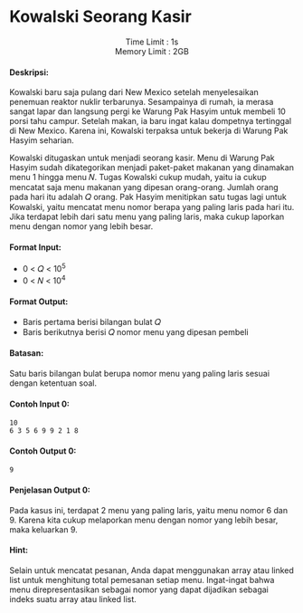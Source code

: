 # Kowalski Seorang Kasir
<p align="center">
  Time Limit : 1s<br>
  Memory Limit : 2GB
</p>

#### Deskripsi: 
Kowalski baru saja pulang dari New Mexico setelah menyelesaikan penemuan reaktor nuklir terbarunya. Sesampainya di rumah, ia merasa sangat lapar dan langsung pergi ke Warung Pak Hasyim untuk membeli 10 porsi tahu campur. Setelah makan, ia baru ingat kalau dompetnya tertinggal di New Mexico. Karena ini, Kowalski terpaksa untuk bekerja di Warung Pak Hasyim seharian.

Kowalski ditugaskan untuk menjadi seorang kasir. Menu di Warung Pak Hasyim sudah dikategorikan menjadi paket-paket makanan yang dinamakan menu 1 hingga menu 𝑁. Tugas Kowalski cukup mudah, yaitu ia cukup mencatat saja menu makanan yang dipesan orang-orang. Jumlah orang pada hari itu adalah 𝑄 orang. Pak Hasyim menitipkan satu tugas lagi untuk Kowalski, yaitu mencatat menu nomor berapa yang paling laris pada hari itu. Jika terdapat lebih dari satu menu yang paling laris, maka cukup laporkan menu dengan nomor yang lebih besar.

#### Format Input:
- 0 < 𝑄 < 10<sup>5</sup> <br>
- 0 < 𝑁 < 10<sup>4</sup>

#### Format Output:
- Baris pertama berisi bilangan bulat 𝑄
- Baris berikutnya berisi 𝑄 nomor menu yang dipesan pembeli

#### Batasan:
Satu baris bilangan bulat berupa nomor menu yang paling laris sesuai dengan ketentuan soal.

#### Contoh Input 0:
```
10
6 3 5 6 9 9 2 1 8
```

#### Contoh Output 0:
```
9
```

#### Penjelasan Output 0:
Pada kasus ini, terdapat 2 menu yang paling laris, yaitu menu nomor 6 dan 9. Karena kita cukup melaporkan menu dengan nomor yang lebih besar, maka keluarkan 9.

#### Hint:
Selain untuk mencatat pesanan, Anda dapat menggunakan array atau linked list untuk menghitung total pemesanan setiap menu. Ingat-ingat bahwa menu direpresentasikan sebagai nomor yang dapat dijadikan sebagai indeks suatu array atau linked list.
